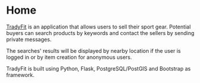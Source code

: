 # Home 

[TradyFit](http://tradyfit.herokuapp.com/) is an application that allows users to sell their sport gear. Potential buyers can search products by keywords and contact the sellers by sending private messages.  

The searches' results will be displayed by nearby location if the user is logged in or by item creation for anonymous users.  

TradyFit is built using Python, Flask, PostgreSQL/PostGIS and Bootstrap as framework.